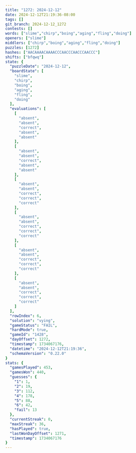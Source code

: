 ```yaml
---
title: "1272: 2024-12-12"
date: 2024-12-12T21:19:36-08:00
tags: []
git_branch: 2024-12-12_1272
contests: []
words: ["slime","chirp","boing","aging","fling","doing"]
openers: ["slime"]
middlers: ["chirp","boing","aging","fling","doing"]
puzzles: [1272]
hashes: ["AACAAAACAAAACCCAACCCAACCCAACCC"]
shifts: ["bfqwq"]
state: {
  "puzzleDate": "2024-12-12",
  "boardState": [
    "slime",
    "chirp",
    "boing",
    "aging",
    "fling",
    "doing"
  ],
  "evaluations": [
    [
      "absent",
      "absent",
      "correct",
      "absent",
      "absent"
    ],
    [
      "absent",
      "absent",
      "correct",
      "absent",
      "absent"
    ],
    [
      "absent",
      "absent",
      "correct",
      "correct",
      "correct"
    ],
    [
      "absent",
      "absent",
      "correct",
      "correct",
      "correct"
    ],
    [
      "absent",
      "absent",
      "correct",
      "correct",
      "correct"
    ],
    [
      "absent",
      "absent",
      "correct",
      "correct",
      "correct"
    ]
  ],
  "rowIndex": 6,
  "solution": "vying",
  "gameStatus": "FAIL",
  "hardMode": true,
  "gameId": "1428",
  "dayOffset": 1272,
  "timestamp": 1734067176,
  "datetime": "2024-12-12T21:19:36",
  "schemaVersion": "0.22.0"
}
stats: {
  "gamesPlayed": 453,
  "gamesWon": 440,
  "guesses": {
    "1": 1,
    "2": 19,
    "3": 112,
    "4": 178,
    "5": 88,
    "6": 42,
    "fail": 13
  },
  "currentStreak": 0,
  "maxStreak": 36,
  "hasPlayed": true,
  "lastWonDayOffset": 1271,
  "timestamp": 1734067176
}
---
```

<!-- more -->
